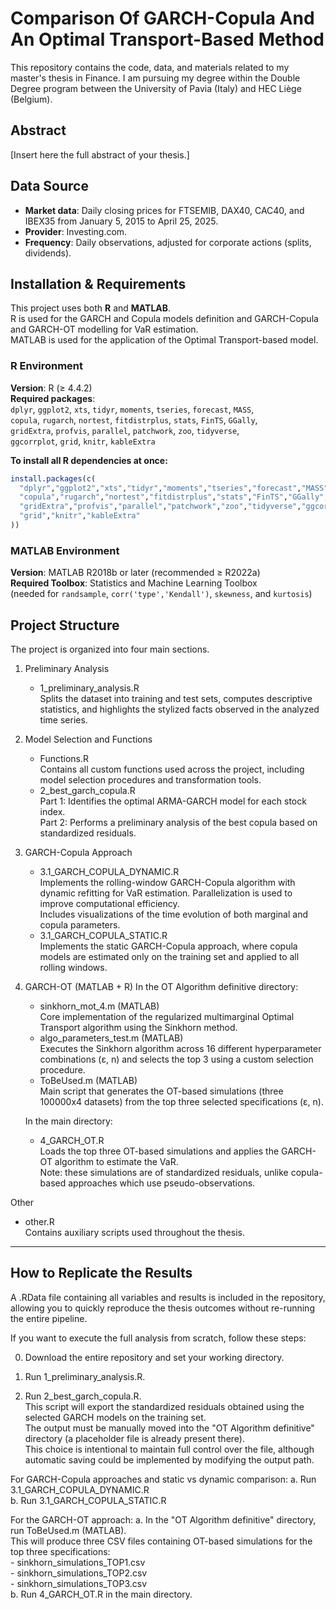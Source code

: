 # Comparison Of GARCH-Copula And An Optimal Transport-Based Method

This repository contains the code, data, and materials related to my master's thesis in Finance. I am pursuing my degree within the Double Degree program between the University of Pavia (Italy) and HEC Liège (Belgium).

## Abstract
[Insert here the full abstract of your thesis.]

## Data Source
- **Market data**: Daily closing prices for FTSEMIB, DAX40, CAC40, and IBEX35 from January 5, 2015 to April 25, 2025.  
- **Provider**: Investing.com.  
- **Frequency**: Daily observations, adjusted for corporate actions (splits, dividends).  

## Installation & Requirements

This project uses both **R** and **MATLAB**.  
R is used for the GARCH and Copula models definition and GARCH-Copula and GARCH-OT modelling for VaR estimation.  
MATLAB is used for the application of the Optimal Transport-based model.



 ### R Environment  
 **Version**: R (≥ 4.4.2)  
 **Required packages**:  
 `dplyr`, `ggplot2`, `xts`, `tidyr`, `moments`, `tseries`, `forecast`, `MASS`,  
 `copula`, `rugarch`, `nortest`, `fitdistrplus`, `stats`, `FinTS`, `GGally`,  
 `gridExtra`, `profvis`, `parallel`, `patchwork`, `zoo`, `tidyverse`,  
 `ggcorrplot`, `grid`, `knitr`, `kableExtra`  
  
 **To install all R dependencies at once:**  
 ```r
 install.packages(c(
   "dplyr","ggplot2","xts","tidyr","moments","tseries","forecast","MASS",
   "copula","rugarch","nortest","fitdistrplus","stats","FinTS","GGally",
   "gridExtra","profvis","parallel","patchwork","zoo","tidyverse","ggcorrplot",
   "grid","knitr","kableExtra"
 ))
 ```
 
 ### MATLAB Environment  
 **Version**: MATLAB R2018b or later (recommended ≥ R2022a)  
 **Required Toolbox**: Statistics and Machine Learning Toolbox  
 (needed for `randsample`, `corr('type','Kendall')`, `skewness`, and `kurtosis`)




## Project Structure

The project is organized into four main sections.

1. Preliminary Analysis
   - 1_preliminary_analysis.R  
     Splits the dataset into training and test sets, computes descriptive statistics, and highlights the stylized facts observed in the analyzed time series.

2. Model Selection and Functions
   - Functions.R  
     Contains all custom functions used across the project, including model selection procedures and transformation tools.
   - 2_best_garch_copula.R  
     Part 1: Identifies the optimal ARMA-GARCH model for each stock index.  
     Part 2: Performs a preliminary analysis of the best copula based on standardized residuals.

3. GARCH-Copula Approach
   - 3.1_GARCH_COPULA_DYNAMIC.R  
     Implements the rolling-window GARCH-Copula algorithm with dynamic refitting for VaR estimation. Parallelization is used to improve computational efficiency.  
     Includes visualizations of the time evolution of both marginal and copula parameters.
   - 3.1_GARCH_COPULA_STATIC.R  
     Implements the static GARCH-Copula approach, where copula models are estimated only on the training set and applied to all rolling windows.

4. GARCH-OT (MATLAB + R)
   In the OT Algorithm definitive directory:
   - sinkhorn_mot_4.m (MATLAB)  
     Core implementation of the regularized multimarginal Optimal Transport algorithm using the Sinkhorn method.
   - algo_parameters_test.m (MATLAB)  
     Executes the Sinkhorn algorithm across 16 different hyperparameter combinations (ε, n) and selects the top 3 using a custom selection procedure.
   - ToBeUsed.m (MATLAB)  
     Main script that generates the OT-based simulations (three 100000x4 datasets) from the top three selected specifications (ε, n).

   In the main directory:
   - 4_GARCH_OT.R  
     Loads the top three OT-based simulations and applies the GARCH-OT algorithm to estimate the VaR.  
     Note: these simulations are of standardized residuals, unlike copula-based approaches which use pseudo-observations.

Other
   - other.R  
     Contains auxiliary scripts used throughout the thesis.

---

## How to Replicate the Results

A .RData file containing all variables and results is included in the repository, allowing you to quickly reproduce the thesis outcomes without re-running the entire pipeline.

If you want to execute the full analysis from scratch, follow these steps:

0. Download the entire repository and set your working directory.

1. Run 1_preliminary_analysis.R.

2. Run 2_best_garch_copula.R.  
   This script will export the standardized residuals obtained using the selected GARCH models on the training set.  
   The output must be manually moved into the "OT Algorithm definitive" directory (a placeholder file is already present there).  
   This choice is intentional to maintain full control over the file, although automatic saving could be implemented by modifying the output path.

For GARCH-Copula approaches and static vs dynamic comparison:
a. Run 3.1_GARCH_COPULA_DYNAMIC.R  
b. Run 3.1_GARCH_COPULA_STATIC.R  

For the GARCH-OT approach:
a. In the "OT Algorithm definitive" directory, run ToBeUsed.m (MATLAB).  
   This will produce three CSV files containing OT-based simulations for the top three specifications:  
      - sinkhorn_simulations_TOP1.csv  
      - sinkhorn_simulations_TOP2.csv  
      - sinkhorn_simulations_TOP3.csv  
b. Run 4_GARCH_OT.R in the main directory.



